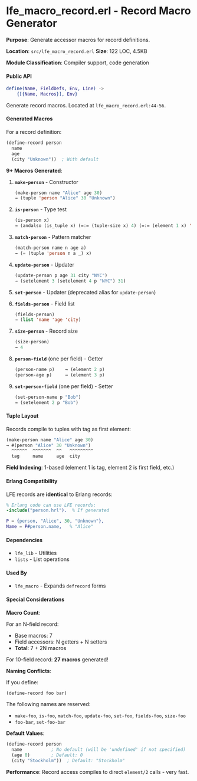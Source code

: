 # lfe_macro_record.erl - Record Macro Generator

**Purpose**: Generate accessor macros for record definitions.

**Location**: `src/lfe_macro_record.erl`
**Size**: 122 LOC, 4.5KB

**Module Classification**: Compiler support, code generation

#### Public API

```erlang
define(Name, FieldDefs, Env, Line) ->
    {[{Name, Macros}], Env}
```

Generate record macros. Located at `lfe_macro_record.erl:44-56`.

#### Generated Macros

For a record definition:

```lisp
(define-record person
  name
  age
  (city "Unknown"))  ; With default
```

**9+ Macros Generated**:

1. **`make-person`** - Constructor

   ```lisp
   (make-person name "Alice" age 30)
   → (tuple 'person "Alice" 30 "Unknown")
   ```

2. **`is-person`** - Type test

   ```lisp
   (is-person x)
   → (andalso (is_tuple x) (=:= (tuple-size x) 4) (=:= (element 1 x) 'person))
   ```

3. **`match-person`** - Pattern matcher

   ```lisp
   (match-person name n age a)
   → (= (tuple 'person n a _) x)
   ```

4. **`update-person`** - Updater

   ```lisp
   (update-person p age 31 city "NYC")
   → (setelement 3 (setelement 4 p "NYC") 31)
   ```

5. **`set-person`** - Updater (deprecated alias for `update-person`)

6. **`fields-person`** - Field list

   ```lisp
   (fields-person)
   → (list 'name 'age 'city)
   ```

7. **`size-person`** - Record size

   ```lisp
   (size-person)
   → 4
   ```

8. **`person-field`** (one per field) - Getter

   ```lisp
   (person-name p)    → (element 2 p)
   (person-age p)     → (element 3 p)
   ```

8. **`set-person-field`** (one per field) - Setter

   ```lisp
   (set-person-name p "Bob")
   → (setelement 2 p "Bob")
   ```

#### Tuple Layout

Records compile to tuples with tag as first element:

```lisp
(make-person name "Alice" age 30)
→ #(person "Alice" 30 "Unknown")
  ^^^^^^  ^^^^^^^  ^^   ^^^^^^^^^
  tag     name     age  city
```

**Field Indexing**: 1-based (element 1 is tag, element 2 is first field, etc.)

#### Erlang Compatibility

LFE records are **identical** to Erlang records:

```erlang
% Erlang code can use LFE records:
-include("person.hrl").  % If generated

P = {person, "Alice", 30, "Unknown"},
Name = P#person.name,   % "Alice"
```

#### Dependencies

- `lfe_lib` - Utilities
- `lists` - List operations

#### Used By

- `lfe_macro` - Expands `defrecord` forms

#### Special Considerations

**Macro Count**:

For an N-field record:

- Base macros: 7
- Field accessors: N getters + N setters
- **Total**: 7 + 2N macros

For 10-field record: **27 macros** generated!

**Naming Conflicts**:

If you define:

```lisp
(define-record foo bar)
```

The following names are reserved:

- `make-foo`, `is-foo`, `match-foo`, `update-foo`, `set-foo`, `fields-foo`, `size-foo`
- `foo-bar`, `set-foo-bar`

**Default Values**:

```lisp
(define-record person
  name           ; No default (will be 'undefined' if not specified)
  (age 0)        ; Default: 0
  (city "Stockholm"))  ; Default: "Stockholm"
```

**Performance**: Record access compiles to direct `element/2` calls - very fast.
